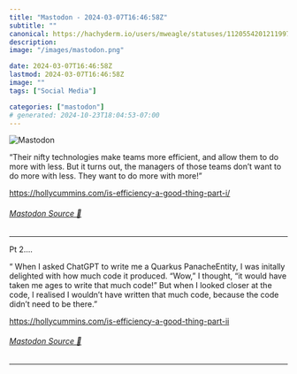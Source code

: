 ```yaml
---
title: "Mastodon - 2024-03-07T16:46:58Z"
subtitle: ""
canonical: https://hachyderm.io/users/mweagle/statuses/112055420121199755
description:
image: "/images/mastodon.png"

date: 2024-03-07T16:46:58Z
lastmod: 2024-03-07T16:46:58Z
image: ""
tags: ["Social Media"]

categories: ["mastodon"]
# generated: 2024-10-23T18:04:53-07:00
---
```

![Mastodon](/images/mastodon.png)

<p>“Their nifty technologies make teams more efficient, and allow them to do more with less. But it turns out, the managers of those teams don’t want to do more with less. They want to do more with more!”</p><p><a href="https://hollycummins.com/is-efficiency-a-good-thing-part-i/" target="_blank" rel="nofollow noopener noreferrer" translate="no"><span class="invisible">https://</span><span class="ellipsis">hollycummins.com/is-efficiency</span><span class="invisible">-a-good-thing-part-i/</span></a></p>


###### [Mastodon Source 🐘](https://hachyderm.io/@mweagle/112055420121199755)

___

<p>Pt 2…. </p><p>“ When I asked ChatGPT to write me a Quarkus PanacheEntity, I was initally delighted with how much code it produced. “Wow,” I thought, “it would have taken me ages to write that much code!” But when I looked closer at the code, I realised I wouldn’t have written that much code, because the code didn’t need to be there.”</p><p><a href="https://hollycummins.com/is-efficiency-a-good-thing-part-ii" target="_blank" rel="nofollow noopener noreferrer" translate="no"><span class="invisible">https://</span><span class="ellipsis">hollycummins.com/is-efficiency</span><span class="invisible">-a-good-thing-part-ii</span></a></p>


###### [Mastodon Source 🐘](https://hachyderm.io/@mweagle/112055440046909212)

___
